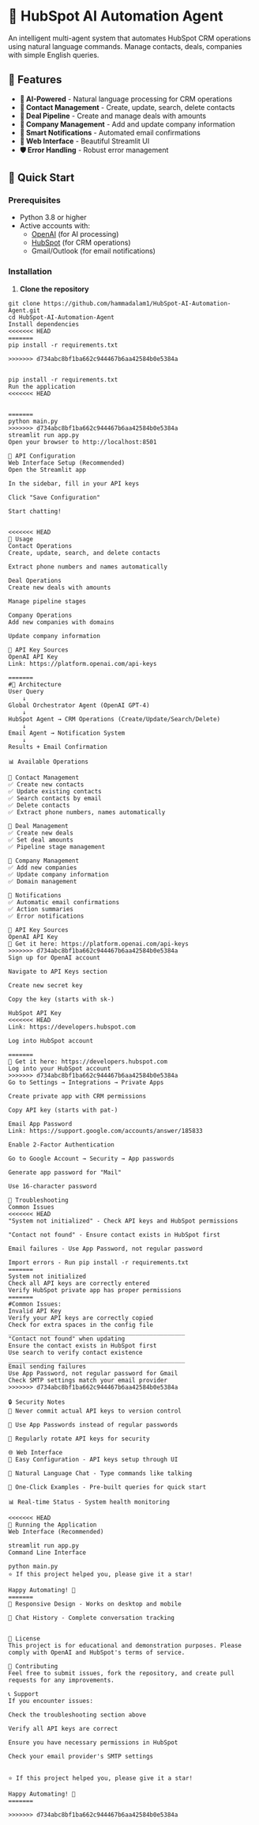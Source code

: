 # 🤖 HubSpot AI Automation Agent

An intelligent multi-agent system that automates HubSpot CRM operations using natural language commands. Manage contacts, deals, companies with simple English queries.

## 🌟 Features
- **🤖 AI-Powered** - Natural language processing for CRM operations
- **👥 Contact Management** - Create, update, search, delete contacts
- **💼 Deal Pipeline** - Create and manage deals with amounts
- **🏢 Company Management** - Add and update company information
- **📧 Smart Notifications** - Automated email confirmations
- **🎯 Web Interface** - Beautiful Streamlit UI
- **🛡️ Error Handling** - Robust error management

## 🚀 Quick Start

### Prerequisites
- Python 3.8 or higher
- Active accounts with:
  - [OpenAI](https://platform.openai.com) (for AI processing)
  - [HubSpot](https://hubspot.com) (for CRM operations)
  - Gmail/Outlook (for email notifications)

### Installation
1. **Clone the repository**
```
git clone https://github.com/hammadalam1/HubSpot-AI-Automation-Agent.git
cd HubSpot-AI-Automation-Agent
Install dependencies
<<<<<<< HEAD
=======
pip install -r requirements.txt

>>>>>>> d734abc8bf1ba662c944467b6aa42584b0e5384a


pip install -r requirements.txt
Run the application
<<<<<<< HEAD


=======
python main.py
>>>>>>> d734abc8bf1ba662c944467b6aa42584b0e5384a
streamlit run app.py
Open your browser to http://localhost:8501

🔑 API Configuration
Web Interface Setup (Recommended)
Open the Streamlit app

In the sidebar, fill in your API keys

Click "Save Configuration"

Start chatting!


<<<<<<< HEAD
🎯 Usage
Contact Operations
Create, update, search, and delete contacts

Extract phone numbers and names automatically

Deal Operations
Create new deals with amounts

Manage pipeline stages

Company Operations
Add new companies with domains

Update company information

🔗 API Key Sources
OpenAI API Key
Link: https://platform.openai.com/api-keys

=======
#🔧 Architecture
User Query
    ↓
Global Orchestrator Agent (OpenAI GPT-4)
    ↓
HubSpot Agent → CRM Operations (Create/Update/Search/Delete)
    ↓  
Email Agent → Notification System
    ↓
Results + Email Confirmation

📊 Available Operations

👥 Contact Management
✅ Create new contacts
✅ Update existing contacts
✅ Search contacts by email
✅ Delete contacts
✅ Extract phone numbers, names automatically

💼 Deal Management
✅ Create new deals
✅ Set deal amounts
✅ Pipeline stage management

🏢 Company Management
✅ Add new companies
✅ Update company information
✅ Domain management

📧 Notifications
✅ Automatic email confirmations
✅ Action summaries
✅ Error notifications

🔗 API Key Sources
OpenAI API Key
🔗 Get it here: https://platform.openai.com/api-keys
>>>>>>> d734abc8bf1ba662c944467b6aa42584b0e5384a
Sign up for OpenAI account

Navigate to API Keys section

Create new secret key

Copy the key (starts with sk-)

HubSpot API Key
<<<<<<< HEAD
Link: https://developers.hubspot.com

Log into HubSpot account

=======
🔗 Get it here: https://developers.hubspot.com
Log into your HubSpot account
>>>>>>> d734abc8bf1ba662c944467b6aa42584b0e5384a
Go to Settings → Integrations → Private Apps

Create private app with CRM permissions

Copy API key (starts with pat-)

Email App Password
Link: https://support.google.com/accounts/answer/185833

Enable 2-Factor Authentication

Go to Google Account → Security → App passwords

Generate app password for "Mail"

Use 16-character password

🐛 Troubleshooting
Common Issues
<<<<<<< HEAD
"System not initialized" - Check API keys and HubSpot permissions

"Contact not found" - Ensure contact exists in HubSpot first

Email failures - Use App Password, not regular password

Import errors - Run pip install -r requirements.txt
=======
System not initialized
Check all API keys are correctly entered
Verify HubSpot private app has proper permissions
=======
#Common Issues:
Invalid API Key
Verify your API keys are correctly copied
Check for extra spaces in the config file
__________________________________________________
"Contact not found" when updating
Ensure the contact exists in HubSpot first
Use search to verify contact existence
__________________________________________________
Email sending failures
Use App Password, not regular password for Gmail
Check SMTP settings match your email provider
>>>>>>> d734abc8bf1ba662c944467b6aa42584b0e5384a

🔒 Security Notes
🔐 Never commit actual API keys to version control

📧 Use App Passwords instead of regular passwords

🔄 Regularly rotate API keys for security

🌐 Web Interface
🔑 Easy Configuration - API keys setup through UI

💬 Natural Language Chat - Type commands like talking

🎯 One-Click Examples - Pre-built queries for quick start

📊 Real-time Status - System health monitoring

<<<<<<< HEAD
🚀 Running the Application
Web Interface (Recommended)

streamlit run app.py
Command Line Interface

python main.py
⭐ If this project helped you, please give it a star!

Happy Automating! 🎉
=======
📱 Responsive Design - Works on desktop and mobile

🔄 Chat History - Complete conversation tracking


📄 License
This project is for educational and demonstration purposes. Please comply with OpenAI and HubSpot's terms of service.

🤝 Contributing
Feel free to submit issues, fork the repository, and create pull requests for any improvements.

📞 Support
If you encounter issues:

Check the troubleshooting section above

Verify all API keys are correct

Ensure you have necessary permissions in HubSpot

Check your email provider's SMTP settings


⭐ If this project helped you, please give it a star!

Happy Automating! 🎉
=======

>>>>>>> d734abc8bf1ba662c944467b6aa42584b0e5384a
